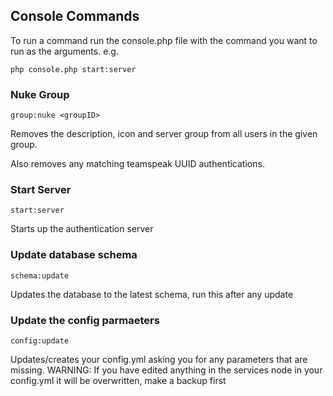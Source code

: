 Console Commands
----------------

To run a command run the console.php file with the command you want to run as the arguments. e.g.

    php console.php start:server

### Nuke Group

`group:nuke <groupID>` 

Removes the description, icon and server group from all users in the given group.

Also removes any matching teamspeak UUID authentications.

### Start Server

`start:server`

Starts up the authentication server

### Update database schema

`schema:update`

Updates the database to the latest schema, run this after any update

### Update the config parmaeters

`config:update`

Updates/creates your config.yml asking you for any parameters that are missing. 
WARNING: If you have edited anything in the services node in your config.yml it will be overwritten, make a backup first